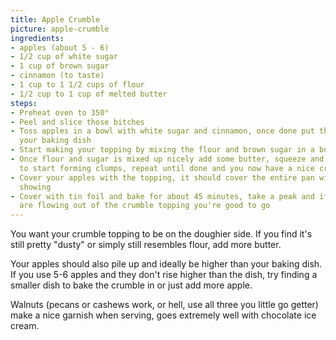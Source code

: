 ```yaml
---
title: Apple Crumble
picture: apple-crumble
ingredients:
- apples (about 5 - 6)
- 1/2 cup of white sugar
- 1 cup of brown sugar
- cinnamon (to taste)
- 1 cup to 1 1/2 cups of flour
- 1/2 cup to 1 cup of melted butter
steps:
- Preheat oven to 350°
- Peel and slice those bitches
- Toss apples in a bowl with white sugar and cinnamon, once done put the apples in
  your baking dish
- Start making your topping by mixing the flour and brown sugar in a bowl
- Once flour and sugar is mixed up nicely add some butter, squeeze and pinch the mixture
  to start forming clumps, repeat until done and you now have a nice crumbly topping
- Cover your apples with the topping, it should cover the entire pan with no apples
  showing
- Cover with tin foil and bake for about 45 minutes, take a peak and if the juices
  are flowing out of the crumble topping you're good to go
---
```


You want your crumble topping to be on the doughier side. If you find it's still pretty "dusty" or simply still resembles flour, add more butter.

Your apples should also pile up and ideally be higher than your baking dish. If you use 5-6 apples and they don't rise higher than the dish, try finding a smaller dish to bake the crumble in or just add more apple.

Walnuts (pecans or cashews work, or hell, use all three you little go getter) make a nice garnish when serving, goes extremely well with chocolate ice cream.
